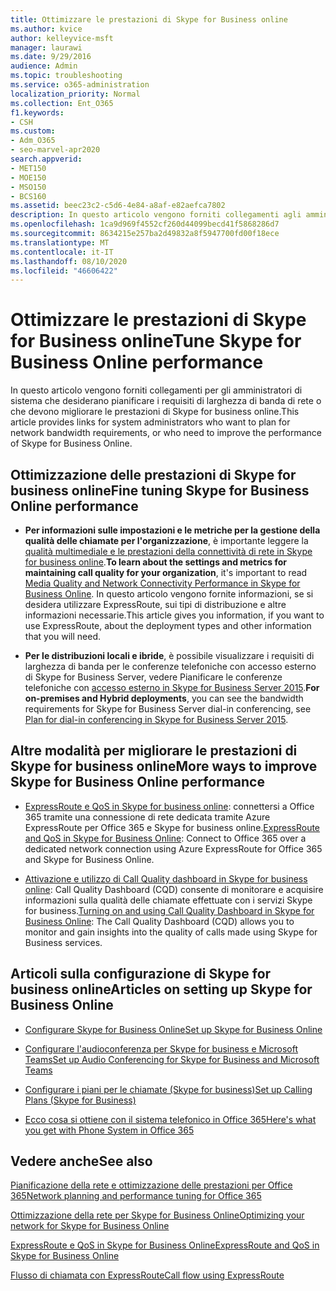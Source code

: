 ```yaml
---
title: Ottimizzare le prestazioni di Skype for Business online
ms.author: kvice
author: kelleyvice-msft
manager: laurawi
ms.date: 9/29/2016
audience: Admin
ms.topic: troubleshooting
ms.service: o365-administration
localization_priority: Normal
ms.collection: Ent_O365
f1.keywords:
- CSH
ms.custom:
- Adm_O365
- seo-marvel-apr2020
search.appverid:
- MET150
- MOE150
- MSO150
- BCS160
ms.assetid: beec23c2-c5d6-4e84-a8af-e82aefca7802
description: In questo articolo vengono forniti collegamenti agli amministratori di sistema per pianificare i requisiti di larghezza di banda di rete o migliorare le prestazioni di Skype for business online.
ms.openlocfilehash: 1ca9d969f4552cf260d44099becd41f5868286d7
ms.sourcegitcommit: 8634215e257ba2d49832a8f5947700fd00f18ece
ms.translationtype: MT
ms.contentlocale: it-IT
ms.lasthandoff: 08/10/2020
ms.locfileid: "46606422"
---
```

# <a name="tune-skype-for-business-online-performance"></a><span data-ttu-id="12c3c-103">Ottimizzare le prestazioni di Skype for Business online</span><span class="sxs-lookup"><span data-stu-id="12c3c-103">Tune Skype for Business Online performance</span></span>

<span data-ttu-id="12c3c-104">In questo articolo vengono forniti collegamenti per gli amministratori di sistema che desiderano pianificare i requisiti di larghezza di banda di rete o che devono migliorare le prestazioni di Skype for business online.</span><span class="sxs-lookup"><span data-stu-id="12c3c-104">This article provides links for system administrators who want to plan for network bandwidth requirements, or who need to improve the performance of Skype for Business Online.</span></span> 
  
## <a name="fine-tuning-skype-for-business-online-performance"></a><span data-ttu-id="12c3c-105">Ottimizzazione delle prestazioni di Skype for business online</span><span class="sxs-lookup"><span data-stu-id="12c3c-105">Fine tuning Skype for Business Online performance</span></span>

- <span data-ttu-id="12c3c-106">**Per informazioni sulle impostazioni e le metriche per la gestione della qualità delle chiamate per l'organizzazione**, è importante leggere la [qualità multimediale e le prestazioni della connettività di rete in Skype for business online](https://docs.microsoft.com/skypeforbusiness/optimizing-your-network/media-quality-and-network-connectivity-performance).</span><span class="sxs-lookup"><span data-stu-id="12c3c-106">**To learn about the settings and metrics for maintaining call quality for your organization**, it's important to read [Media Quality and Network Connectivity Performance in Skype for Business Online](https://docs.microsoft.com/skypeforbusiness/optimizing-your-network/media-quality-and-network-connectivity-performance).</span></span> <span data-ttu-id="12c3c-107">In questo articolo vengono fornite informazioni, se si desidera utilizzare ExpressRoute, sui tipi di distribuzione e altre informazioni necessarie.</span><span class="sxs-lookup"><span data-stu-id="12c3c-107">This article gives you information, if you want to use ExpressRoute, about the deployment types and other information that you will need.</span></span>
    
- <span data-ttu-id="12c3c-108">**Per le distribuzioni locali e ibride**, è possibile visualizzare i requisiti di larghezza di banda per le conferenze telefoniche con accesso esterno di Skype for Business Server, vedere Pianificare le conferenze telefoniche con [accesso esterno in Skype for Business Server 2015](https://docs.microsoft.com/skypeforbusiness/plan-your-deployment/conferencing/dial-in-conferencing).</span><span class="sxs-lookup"><span data-stu-id="12c3c-108">**For on-premises and Hybrid deployments**, you can see the bandwidth requirements for Skype for Business Server dial-in conferencing, see [Plan for dial-in conferencing in Skype for Business Server 2015](https://docs.microsoft.com/skypeforbusiness/plan-your-deployment/conferencing/dial-in-conferencing).</span></span>
    
## <a name="more-ways-to-improve-skype-for-business-online-performance"></a><span data-ttu-id="12c3c-109">Altre modalità per migliorare le prestazioni di Skype for business online</span><span class="sxs-lookup"><span data-stu-id="12c3c-109">More ways to improve Skype for Business Online performance</span></span>

- <span data-ttu-id="12c3c-110">[ExpressRoute e QoS in Skype for business online](https://docs.microsoft.com/skypeforbusiness/optimizing-your-network/expressroute-and-qos-in-skype-for-business-online): connettersi a Office 365 tramite una connessione di rete dedicata tramite Azure ExpressRoute per Office 365 e Skype for business online.</span><span class="sxs-lookup"><span data-stu-id="12c3c-110">[ExpressRoute and QoS in Skype for Business Online](https://docs.microsoft.com/skypeforbusiness/optimizing-your-network/expressroute-and-qos-in-skype-for-business-online): Connect to Office 365 over a dedicated network connection using Azure ExpressRoute for Office 365 and Skype for Business Online.</span></span> 
    
- <span data-ttu-id="12c3c-111">[Attivazione e utilizzo di Call Quality dashboard in Skype for business online](https://docs.microsoft.com/SkypeForBusiness/using-call-quality-in-your-organization/turning-on-and-using-call-quality-dashboard): Call Quality Dashboard (CQD) consente di monitorare e acquisire informazioni sulla qualità delle chiamate effettuate con i servizi Skype for business.</span><span class="sxs-lookup"><span data-stu-id="12c3c-111">[Turning on and using Call Quality Dashboard in Skype for Business Online](https://docs.microsoft.com/SkypeForBusiness/using-call-quality-in-your-organization/turning-on-and-using-call-quality-dashboard): The Call Quality Dashboard (CQD) allows you to monitor and gain insights into the quality of calls made using Skype for Business services.</span></span> 
    
## <a name="articles-on-setting-up-skype-for-business-online"></a><span data-ttu-id="12c3c-112">Articoli sulla configurazione di Skype for business online</span><span class="sxs-lookup"><span data-stu-id="12c3c-112">Articles on setting up Skype for Business Online</span></span>

- [<span data-ttu-id="12c3c-113">Configurare Skype for Business Online</span><span class="sxs-lookup"><span data-stu-id="12c3c-113">Set up Skype for Business Online</span></span>](https://docs.microsoft.com/skypeforbusiness/set-up-skype-for-business-online/set-up-skype-for-business-online)
    
- [<span data-ttu-id="12c3c-114">Configurare l'audioconferenza per Skype for business e Microsoft Teams</span><span class="sxs-lookup"><span data-stu-id="12c3c-114">Set up Audio Conferencing for Skype for Business and Microsoft Teams</span></span>](https://docs.microsoft.com/skypeforbusiness/audio-conferencing-in-office-365/set-up-audio-conferencing)
    
- [<span data-ttu-id="12c3c-115">Configurare i piani per le chiamate (Skype for business)</span><span class="sxs-lookup"><span data-stu-id="12c3c-115">Set up Calling Plans (Skype for Business)</span></span>](https://docs.microsoft.com/SkypeForBusiness/what-are-calling-plans-in-office-365/set-up-calling-plans)
    
- [<span data-ttu-id="12c3c-116">Ecco cosa si ottiene con il sistema telefonico in Office 365</span><span class="sxs-lookup"><span data-stu-id="12c3c-116">Here's what you get with Phone System in Office 365</span></span>](https://docs.microsoft.com/skypeforbusiness/what-is-phone-system-in-office-365/here-s-what-you-get-with-phone-system)
    
## <a name="see-also"></a><span data-ttu-id="12c3c-117">Vedere anche</span><span class="sxs-lookup"><span data-stu-id="12c3c-117">See also</span></span>

[<span data-ttu-id="12c3c-118">Pianificazione della rete e ottimizzazione delle prestazioni per Office 365</span><span class="sxs-lookup"><span data-stu-id="12c3c-118">Network planning and performance tuning for Office 365</span></span>](network-planning-and-performance.md)
  
[<span data-ttu-id="12c3c-119">Ottimizzazione della rete per Skype for Business Online</span><span class="sxs-lookup"><span data-stu-id="12c3c-119">Optimizing your network for Skype for Business Online</span></span>](https://docs.microsoft.com/skypeforbusiness/optimizing-your-network/optimizing-your-network)
  
[<span data-ttu-id="12c3c-120">ExpressRoute e QoS in Skype for Business Online</span><span class="sxs-lookup"><span data-stu-id="12c3c-120">ExpressRoute and QoS in Skype for Business Online</span></span>](https://docs.microsoft.com/skypeforbusiness/optimizing-your-network/expressroute-and-qos-in-skype-for-business-online)
  
[<span data-ttu-id="12c3c-121">Flusso di chiamata con ExpressRoute</span><span class="sxs-lookup"><span data-stu-id="12c3c-121">Call flow using ExpressRoute</span></span>](https://docs.microsoft.com/skypeforbusiness/optimizing-your-network/call-flow-using-expressroute)

